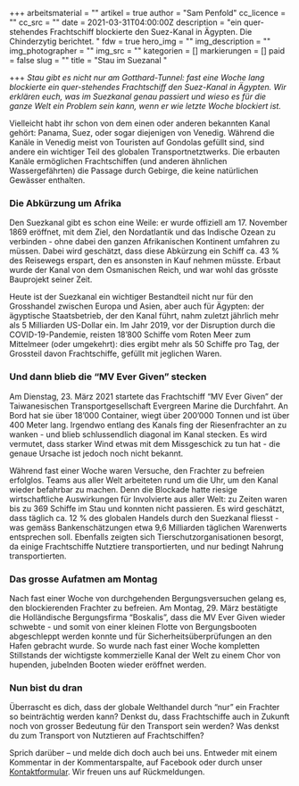 +++
arbeitsmaterial = ""
artikel = true
author = "Sam Penfold"
cc_licence = ""
cc_src = ""
date = 2021-03-31T04:00:00Z
description = "ein quer-stehendes Frachtschiff blockierte den Suez-Kanal in Ägypten. Die Chinderzytig berichtet. "
fdw = true
hero_img = ""
img_description = ""
img_photographer = ""
img_src = ""
kategorien = []
markierungen = []
paid = false
slug = ""
title = "Stau im Suezanal "

+++
_Stau gibt es nicht nur am Gotthard-Tunnel: fast eine Woche lang blockierte ein quer-stehendes Frachtschiff den Suez-Kanal in Ägypten. Wir erklären euch, was im Suezkanal genau passiert und wieso es für die ganze Welt ein Problem sein kann, wenn er wie letzte Woche blockiert ist._

Vielleicht habt ihr schon von dem einen oder anderen bekannten Kanal gehört: Panama, Suez, oder sogar diejenigen von Venedig. Während die Kanäle in Venedig meist von Touristen auf Gondolas gefüllt sind, sind andere ein wichtiger Teil des globalen Transportnetztwerks. Die erbauten Kanäle ermöglichen Frachtschiffen (und anderen ähnlichen Wassergefährten) die Passage durch Gebirge, die keine natürlichen Gewässer enthalten.

### Die Abkürzung um Afrika

Den Suezkanal gibt es schon eine Weile: er wurde offiziell am 17. November 1869 eröffnet, mit dem Ziel, den Nordatlantik und das Indische Ozean zu verbinden - ohne dabei den ganzen Afrikanischen Kontinent umfahren zu müssen. Dabei wird geschätzt, dass diese Abkürzung ein Schiff ca. 43 % des Reisewegs erspart, den es ansonsten in Kauf nehmen müsste. Erbaut wurde der Kanal von dem Osmanischen Reich, und war wohl das grösste Bauprojekt seiner Zeit.

Heute ist der Suezkanal ein wichtiger Bestandteil nicht nur für den Grosshandel zwischen Europa und Asien, aber auch für Ägypten: der ägyptische Staatsbetrieb, der den Kanal führt, nahm zuletzt jährlich mehr als 5 Milliarden US-Dollar ein. Im Jahr 2019, vor der Disruption durch die COVID-19-Pandemie, reisten 18’800 Schiffe vom Roten Meer zum Mittelmeer (oder umgekehrt): dies ergibt mehr als 50 Schiffe pro Tag, der Grossteil davon Frachtschiffe, gefüllt mit jeglichen Waren.

### Und dann blieb die “MV Ever Given” stecken

Am Dienstag, 23. März 2021 startete das Frachtschiff “MV Ever Given” der Taiwanesischen Transportgesellschaft Evergreen Marine die Durchfahrt. An Bord hat sie über 18’000 Container, wiegt über 200’000 Tonnen und ist über 400 Meter lang. Irgendwo entlang des Kanals fing der Riesenfrachter an zu wanken - und blieb schlussendlich diagonal im Kanal stecken. Es wird vermutet, dass starker Wind etwas mit dem Missgeschick zu tun hat - die genaue Ursache ist jedoch noch nicht bekannt.

Während fast einer Woche waren Versuche, den Frachter zu befreien erfolglos. Teams aus aller Welt arbeiteten rund um die Uhr, um den Kanal wieder befahrbar zu machen. Denn die Blockade hatte riesige wirtschaftliche Auswirkungen für Involvierte aus aller Welt: zu Zeiten waren bis zu 369 Schiffe im Stau und konnten nicht passieren. Es wird geschätzt, dass täglich ca. 12 % des globalen Handels durch den Suezkanal fliesst - was gemäss Bankenschätzungen etwa 9,6 Milliarden täglichen Warenwerts entsprechen soll. Ebenfalls zeigten sich Tierschutzorganisationen besorgt, da einige Frachtschiffe Nutztiere transportierten, und nur bedingt Nahrung transportierten.

### Das grosse Aufatmen am Montag

Nach fast einer Woche von durchgehenden Bergungsversuchen gelang es, den blockierenden Frachter zu befreien. Am Montag, 29. März bestätigte die Holländische Bergungsfirma “Boskalis”, dass die MV Ever Given wieder schwebte - und somit von einer kleinen Flotte von Bergungsbooten abgeschleppt werden konnte und für Sicherheitsüberprüfungen an den Hafen gebracht wurde. So wurde nach fast einer Woche kompletten Stillstands der wichtigste kommerzielle Kanal der Welt zu einem Chor von hupenden, jubelnden Booten wieder eröffnet werden.

### Nun bist du dran

Überrascht es dich, dass der globale Welthandel durch “nur” ein Frachter so beinträchtig werden kann? Denkst du, dass Frachtschiffe auch in Zukunft noch von grosser Bedeutung für den Transport sein werden? Was denkst du zum Transport von Nutztieren auf Frachtschiffen?

Sprich darüber – und melde dich doch auch bei uns. Entweder mit einem Kommentar in der Kommentarspalte, auf Facebook oder durch unser [Kontaktformular](https://www.chinderzytig.ch/kontakt/). Wir freuen uns auf Rückmeldungen.